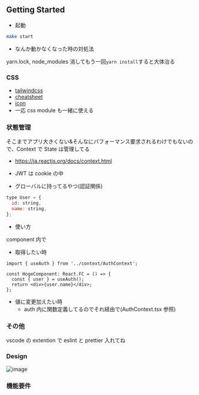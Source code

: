 ## Getting Started

- 起動

```bash
make start
```

- なんか動かなくなった時の対処法

yarn.lock, node_modules 消してもう一回`yarn install`すると大体治る

### CSS

- [tailwindcss](https://tailwindcss.com/)
- [cheatsheet](https://nerdcave.com/tailwind-cheat-sheet)
- [icon](https://heroicons.com/)
- 一応 css module も一緒に使える

### 状態管理

そこまでアプリ大きくない&そんなにパフォーマンス要求されるわけでもないので、Context で State は管理してる

- https://ja.reactjs.org/docs/context.html

- JWT は cookie の中

- グローバルに持ってるやつ(認証関係)

```js
type User = {
  id: string,
  name: string,
};
```

- 使い方

component 内で

- 取得したい時

```tsx
import { useAuth } from '../context/AuthContext';

const HogeComponent: React.FC = () => {
  const { user } = useAuth();
  return <div>{user.name}</div>;
};
```

- 値に変更加えたい時
  - auth 内に関数定義してるのでそれ経由で(AuthContext.tsx 参照)

### その他

vscode の extention で eslint と prettier 入れてね

### Design

![image](https://user-images.githubusercontent.com/69241625/130506096-a55de645-093b-46df-8dff-c532997fc64b.png)

### 機能要件
